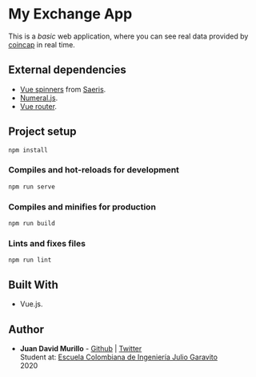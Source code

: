 # My Exchange App
This is a _basic_ web application, where you can see real data provided by [coincap](https://docs.coincap.io/?version=latest) in real time.

## External dependencies
- [Vue spinners](https://vue-spinners.saeris.io/) from [Saeris](https://github.com/Saeris/vue-spinners).
- [Numeral.js](http://numeraljs.com/).
- [Vue router](https://router.vuejs.org/).

## Project setup
```
npm install
```

### Compiles and hot-reloads for development
```
npm run serve
```

### Compiles and minifies for production
```
npm run build
```

### Lints and fixes files
```
npm run lint
```

## Built With

* Vue.js.



## Author

* **Juan David Murillo** - [Github](https://github.com/juancho20sp) | [Twitter](https://twitter.com/juancho20sp)<br/>
Student at: [Escuela Colombiana de Ingeniería Julio Garavito](https://www.escuelaing.edu.co/es/) <br/>
2020 


